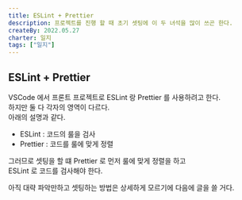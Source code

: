 ```yaml
---
title: ESLint + Prettier
description: 프로젝트를 진행 할 때 초기 셋팅에 이 두 녀석을 많이 쓰곤 한다.
createBy: 2022.05.27
charter: 일지
tags: ["일지"]
---
```


## ESLint + Prettier

VSCode 에서 프론트 프로젝트로 ESLint 랑 Prettier 를 사용하려고 한다.  
하지만 둘 다 각자의 영역이 다르다.  
아래의 설명과 같다.

-   ESLint : 코드의 룰을 검사
-   Prettier : 코드를 룰에 맞게 정렬

그러므로 셋팅을 할 떄 Prettier 로 먼저 룰에 맞게 정렬을 하고  
ESLint 로 코드를 검사해야 한다.

아직 대략 파악만하고 셋팅하는 방법은 상세하게 모르기에 다음에 글을 쓸 거다.

